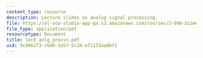 ```yaml
---
content_type: resource
description: Lecture slides on analog signal processing.
file: https://ol-ocw-studio-app-qa.s3.amazonaws.com/courses/2-996-biomedical-devices-design-laboratory-fall-2007/9c6862f3c6d63a575c16ef1153aa06f1_lec9_anlg_procsn.pdf
file_type: application/pdf
resourcetype: Document
title: lec9_anlg_procsn.pdf
uid: 9c6862f3-c6d6-3a57-5c16-ef1153aa06f1
---
```

